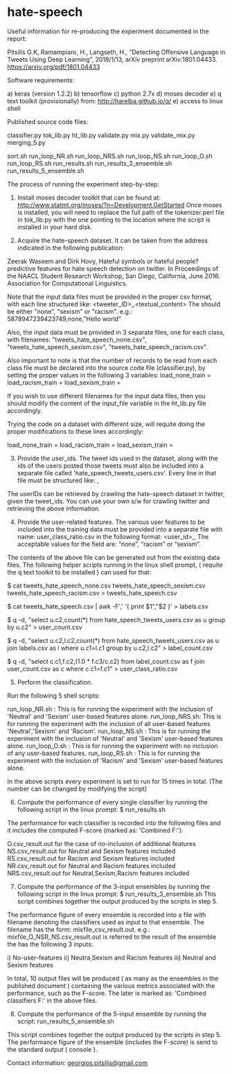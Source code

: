 # hate-speech

Useful information for re-producing the experiment documented in the report:

Pitsilis G.K, Ramampiaro, H., Langseth, H., “Detecting Offensive Language in Tweets Using Deep Learning”, 2018/1/13, arXiv preprint arXiv:1801.04433. https://arxiv.org/pdf/1801.04433

Software requirements:

a) keras (version 1.2.2)
b) tensorflow
c) python 2.7x
d) moses decoder
e) q text toolkit (provisionally) from: http://harelba.github.io/q/
e) access to linux shell

Published source code files:

classifier.py
tok_lib.py
ht_lib.py
validate.py
mix.py
validate_mix.py
merging_5.py

sort.sh
run_loop_NR.sh
run_loop_NRS.sh
run_loop_NS.sh
run_loop_O.sh
run_loop_RS.sh
run_results.sh
run_results_3_ensemble.sh
run_results_5_ensemble.sh

The process of running the experiment step-by-step:

1) Install moses decoder toolkit that can be found at: http://www.statmt.org/moses/?n=Development.GetStarted
Once moses is installed, you will need to replace the full path of the tokenizer.perl file in tok_lib.py with the one pointing to the location where the  script is installed in your hard disk.

2) Acquire the hate-speech dataset. It can be taken from the address indicated in the following publication:

Zeerak Waseem and Dirk Hovy, Hateful symbols or hateful people? predictive features for hate speech detection on twitter. In Proceedings of the NAACL Student Research Workshop, San Diego, California, June 2016. Association for Computational Linguistics.

Note that the input data files must be provided in the proper csv format, with each line structured like: <tweeter_ID>,<label>,<textual_content>
The <label> should be either "none", "sexism" or "racism".
e.g.: 5878947239423749,none,"Hello world"

Also, the input data must be provided in 3 separate files, one for each class, with filenames:
"tweets_hate_speech_none.csv",
"tweets_hate_speech_sexism.csv",
"tweets_hate_speech_racism.csv".

Also important to note is that the number of records to be read from each class file must be declared into the source code file (classifier.py), by setting the proper values in the following 3 variables:
load_none_train   = <number of records to read from the neutral tweets>
load_racism_train = <number of records to read from racism tweets>
load_sexism_train = <number of records to read from sexism tweets>

If you wish to use different filenames for the input data files, then you should modify the content of the input_file variable in the ht_lib.py file accordingly.

Trying the code on a dataset with different size, will requite doing the proper modifications to these lines accordingly:

load_none_train    = <number of neutral profiles>
load_racism_train  =  <number of racism  profiles>
load_sexism_train  =  <number of sexism  profiles>

3) Provide the user_ids.
The tweet ids used in the dataset, along with the ids of the users posted those tweets must also be included into a separate file called 'hate_speech_tweets_users.csv'. Every line in that file must be structured like: <tweetID>,<userID>

The userIDs can be retrieved by crawling the hate-speech dataset in twitter, given the tweet_ids.  You can use your own s/w for crawling twitter and retrieving the above information.

4) Provide the user-related features.
The various user features to be included into the training data must be provided into a separate file with name: user_class_ratio.csv in the following format:
<user_id>,<label>,<ratio value>
The acceptable values for the <label> field are: “none”, “racism” or “sexism”.

The contents of the above file can be generated out from the existing data files. The following helper scripts running in the linux shell prompt, ( requite the q text toolkit to be installed ) can used for that:


$ cat tweets_hate_speech_none.csv tweets_hate_speech_sexism.csv tweets_hate_speech_racism.csv > tweets_hate_speech.csv

$ cat tweets_hate_speech.csv | awk -F',' '{ print $1","$2 }' > labels.csv

$ q -d, "select u.c2,count(*) from hate_speech_tweets_users.csv as u group by u.c2" > user_count.csv

$ q -d, "select u.c2,l.c2,count(*) from hate_speech_tweets_users.csv as u join labels.csv as l where u.c1=l.c1 group by u.c2,l.c2" > label_count.csv

$ q -d, "select c.c1,f.c2,(1.0 * f.c3/c.c2) from label_count.csv as f join user_count.csv as c where c.c1=f.c1" > user_class_ratio.csv

5) Perform the classification.

Run the following 5 shell scripts:

run_loop_NR.sh : This is for running the experiment with the inclusion of 'Neutral' and 'Sexism' user-based features alone.
run_loop_NRS.sh: This is for running the experiment with the inclusion of all user-based features 'Neutral','Sexism' and 'Racism'.
run_loop_NS.sh  : This is for running the experiment with the inclusion of 'Neutral' and 'Sexism' user-based features alone.
run_loop_O.sh : This is for running the experiment with no  inclusion of any user-based features.
run_loop_RS.sh : This is for running the experiment with the inclusion of 'Racism' and 'Sexism' user-based features alone.

In the above scripts every experiment is set to run for 15 times in total. (The number can be changed by modifying the script)


6) Compute the performance of every single classifier by running the following script in the linux prompt:
$ run_results.sh

The performance for each classifier is recorded into the following files and it includes the computed F-score (marked as: 'Combined F:'):

O.csv_result.out     for the case of no-inclusion of additional features
NS.csv_result.out    for Neutral and Sexism features included
RS.csv_result.out    for Racism and Sexism features included
NR.csv_result.out    for Neutral and Racism features included
NRS.csv_result.out   for Neutral,Sexism,Racism features included

7) Compute the performance of the 3-input ensembles by running the following script in the linux prompt:
$ run_results_3_ensemble.sh
This script combines together the output produced by the scripts in step 5.

The performance figure of every ensemble is recorded into a file with filename denoting the classifiers used as input to that ensemble. The filename has the form: mixfile_<classifier1>_<classifier2>_<classifier3>csv_result.out.
e.g.: mixfile_O_NSR_NS.csv_result.out is referred to the result of the ensemble the has the following 3 inputs:

i)   No-user-features
ii)  Neutra,Sexism and Racism features
iii) Neutral and Sexism features

In total, 10 output files will be produced ( as many as the ensembles in the published document ) containing the various metrics associated with the performance, such as the F-score. The later is marked as: 'Combined classifiers F:' in the above files.


8) Compute the performance of the 5-input ensemble by running the script:
run_results_5_ensemble.sh

This script combines together the output produced by the scripts in step 5. The performance figure of the ensemble (includes the F-score) is send to the standard output ( console ).

Contact information: georgios.pitsilis@gmail.com
